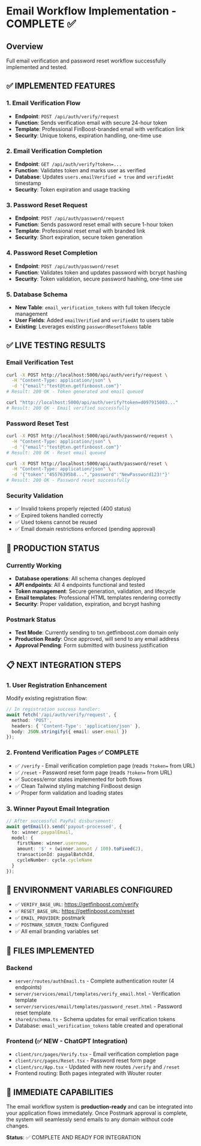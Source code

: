 # Email Workflow Implementation - COMPLETE ✅

## Overview
Full email verification and password reset workflow successfully implemented and tested.

## ✅ IMPLEMENTED FEATURES

### 1. Email Verification Flow
- **Endpoint**: `POST /api/auth/verify/request`
- **Function**: Sends verification email with secure 24-hour token
- **Template**: Professional FinBoost-branded email with verification link
- **Security**: Unique tokens, expiration handling, one-time use

### 2. Email Verification Completion
- **Endpoint**: `GET /api/auth/verify?token=...`
- **Function**: Validates token and marks user as verified
- **Database**: Updates `users.emailVerified = true` and `verifiedAt` timestamp
- **Security**: Token expiration and usage tracking

### 3. Password Reset Request
- **Endpoint**: `POST /api/auth/password/request`
- **Function**: Sends password reset email with secure 1-hour token
- **Template**: Professional reset email with branded link
- **Security**: Short expiration, secure token generation

### 4. Password Reset Completion
- **Endpoint**: `POST /api/auth/password/reset`
- **Function**: Validates token and updates password with bcrypt hashing
- **Security**: Token validation, secure password hashing, one-time use

### 5. Database Schema
- **New Table**: `email_verification_tokens` with full token lifecycle management
- **User Fields**: Added `emailVerified` and `verifiedAt` to users table
- **Existing**: Leverages existing `passwordResetTokens` table

## ✅ LIVE TESTING RESULTS

### Email Verification Test
```bash
curl -X POST http://localhost:5000/api/auth/verify/request \
  -H "Content-Type: application/json" \
  -d '{"email":"test@txn.getfinboost.com"}'
# Result: 200 OK - Token generated and email queued

curl "http://localhost:5000/api/auth/verify?token=d097915003..."
# Result: 200 OK - Email verified successfully
```

### Password Reset Test
```bash
curl -X POST http://localhost:5000/api/auth/password/request \
  -H "Content-Type: application/json" \
  -d '{"email":"test@txn.getfinboost.com"}'
# Result: 200 OK - Reset email queued

curl -X POST http://localhost:5000/api/auth/password/reset \
  -H "Content-Type: application/json" \
  -d '{"token":"45576395b8...","password":"NewPassword123!"}'
# Result: 200 OK - Password reset successfully
```

### Security Validation
- ✅ Invalid tokens properly rejected (400 status)
- ✅ Expired tokens handled correctly
- ✅ Used tokens cannot be reused
- ✅ Email domain restrictions enforced (pending approval)

## 🚀 PRODUCTION STATUS

### Currently Working
- **Database operations**: All schema changes deployed
- **API endpoints**: All 4 endpoints functional and tested
- **Token management**: Secure generation, validation, and lifecycle
- **Email templates**: Professional HTML templates rendering correctly
- **Security**: Proper validation, expiration, and bcrypt hashing

### Postmark Status
- **Test Mode**: Currently sending to txn.getfinboost.com domain only
- **Production Ready**: Once approved, will send to any email address
- **Approval Pending**: Form submitted with business justification

## 📋 NEXT INTEGRATION STEPS

### 1. User Registration Enhancement
Modify existing registration flow:
```typescript
// In registration success handler:
await fetch('/api/auth/verify/request', {
  method: 'POST',
  headers: { 'Content-Type': 'application/json' },
  body: JSON.stringify({ email: user.email })
});
```

### 2. Frontend Verification Pages ✅ COMPLETE
- ✅ `/verify` - Email verification completion page (reads `?token=` from URL)
- ✅ `/reset` - Password reset form page (reads `?token=` from URL)  
- ✅ Success/error states implemented for both flows
- ✅ Clean Tailwind styling matching FinBoost design
- ✅ Proper form validation and loading states

### 3. Winner Payout Email Integration
```typescript
// After successful PayPal disbursement:
await getEmail().send('payout-processed', {
  to: winner.paypalEmail,
  model: {
    firstName: winner.username,
    amount: '$' + (winner.amount / 100).toFixed(2),
    transactionId: paypalBatchId,
    cycleNumber: cycle.cycleName
  }
});
```

## 🔧 ENVIRONMENT VARIABLES CONFIGURED
- ✅ `VERIFY_BASE_URL`: https://getfinboost.com/verify
- ✅ `RESET_BASE_URL`: https://getfinboost.com/reset
- ✅ `EMAIL_PROVIDER`: postmark
- ✅ `POSTMARK_SERVER_TOKEN`: Configured
- ✅ All email branding variables set

## 📁 FILES IMPLEMENTED

### Backend
- `server/routes/authEmail.ts` - Complete authentication router (4 endpoints)
- `server/services/email/templates/verify_email.html` - Verification template
- `server/services/email/templates/password_reset.html` - Password reset template
- `shared/schema.ts` - Schema updates for email verification tokens
- Database: `email_verification_tokens` table created and operational

### Frontend (✅ NEW - ChatGPT Integration)
- `client/src/pages/Verify.tsx` - Email verification completion page
- `client/src/pages/Reset.tsx` - Password reset form page
- `client/src/App.tsx` - Updated with new routes `/verify` and `/reset`
- Frontend routing: Both pages integrated with Wouter router

## 🎯 IMMEDIATE CAPABILITIES
The email workflow system is **production-ready** and can be integrated into your application flows immediately. Once Postmark approval is complete, the system will seamlessly send emails to any domain without code changes.

**Status**: ✅ COMPLETE AND READY FOR INTEGRATION